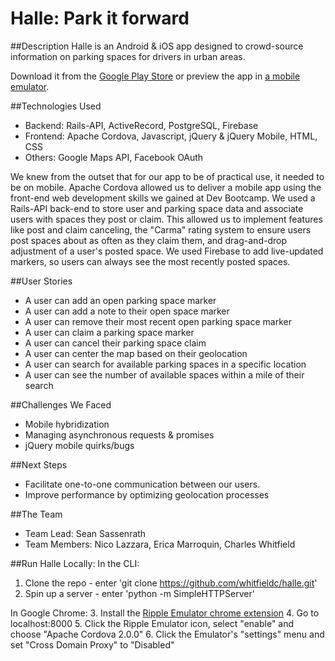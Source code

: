 # Halle: Park it forward

##Description
Halle is an Android & iOS app designed to crowd-source information on parking spaces for drivers in urban areas.

Download it from the [Google Play Store](https://play.google.com/store/apps/details?id=com.halle.parking) or
preview the app in [a mobile emulator](http://mobt.me/BlJo).

##Technologies Used
  * Backend: Rails-API, ActiveRecord, PostgreSQL, Firebase
  * Frontend: Apache Cordova, Javascript, jQuery & jQuery Mobile, HTML, CSS
  * Others: Google Maps API, Facebook OAuth

  We knew from the outset that for our app to be of practical use, it needed to be on mobile. Apache Cordova allowed us to deliver a mobile app using the front-end web development skills we gained at Dev Bootcamp. We used a Rails-API back-end to store user and parking space data and associate users with spaces they post or claim. This allowed us to implement features like post and claim canceling, the "Carma" rating system to ensure users post spaces about as often as they claim them, and drag-and-drop adjustment of a user's posted space. We used Firebase to add live-updated markers, so users can always see the most recently posted spaces.

##User Stories
  * A user can add an open parking space marker
  * A user can add a note to their open space marker
  * A user can remove their most recent open parking space marker
  * A user can claim a parking space marker
  * A user can cancel their parking space claim
  * A user can center the map based on their geolocation
  * A user can search for available parking spaces in a specific location
  * A user can see the number of available spaces within a mile of their search

##Challenges We Faced
  * Mobile hybridization
  * Managing asynchronous requests & promises
  * jQuery mobile quirks/bugs

##Next Steps
  * Facilitate one-to-one communication between our users.
  * Improve performance by optimizing geolocation processes

##The Team
  * Team Lead: Sean Sassenrath
  * Team Members: Nico Lazzara, Erica Marroquin, Charles Whitfield

##Run Halle Locally:
In the CLI:
  1. Clone the repo - enter 'git clone https://github.com/whitfieldc/halle.git'
  2. Spin up a server - enter 'python -m SimpleHTTPServer'

In Google Chrome:
  3. Install the [Ripple Emulator chrome extension](https://chrome.google.com/webstore/detail/ripple-emulator-beta/geelfhphabnejjhdalkjhgipohgpdnoc?hl=en)
  4. Go to localhost:8000
  5. Click the Ripple Emulator icon, select "enable" and choose "Apache Cordova 2.0.0"
  6. Click the Emulator's "settings" menu and set "Cross Domain Proxy" to "Disabled"